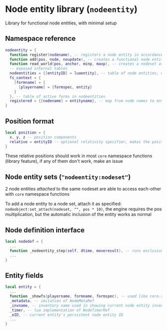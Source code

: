 # Node entity library (`nodeentity`)
Library for functional node entities, with minimal setup

## Namespace reference
```lua
nodeentity = {
  function register(nodename), -- registers a node entity in accordance to a defined node (does not update when definition changes), returns new entity name
  function add(pos, node, noupdate), -- creates a functional node entity at specified position in accordance to specified MapNode table with automatic registration (actually returns an ObjectRef)
  function read_world(pos, anchor, minp, maxp), -- creates a nodeset at <pos> with nodes from <minp> to <maxp> relative to <anchor>
  -- exposed internal tables
  nodeentities = {[entityID] = luaentity}, -- table of node entities, not guaranteed to be active
  fs_context = {
    [formname] = {
      [playername] = {formspec, entity} 
    }
  }, -- table of active forms in nodeentities
  registered = {[nodename] = entityname}, -- map from node names to entity names
}
```

## Position format
```lua
local position = {
  x, y, z -- position components
  relative = entityID -- optional relativity specifier, makes the position relative to the specified node entity or its corresponding node entity set
}
```
These relative positions should work in most `core` namespace functions (library feature), if any of them don't work, make an issue

## Node entity sets (`"nodeentity:nodeset"`)
2 node entities *attached* to the same nodeset are able to access each-other with `core` namespace functions

To add a node entity to a node set, attach it as specified: `nodeobject:set_attach(nodeset, "", pos * 10)`, the engine requires the pos multiplication, but the automatic inclusion of the entity works as normal

## Node definition interface
```lua
local nodedef = {
  ...
  function _nodeentity_step(self, dtime, moveresult), -- runs exclusively on node entities, identical to <step> in entity defintions
  ...
}
```

## Entity fields
```lua
local entity = {
  ...
  function _showfs(playername, formname, formspec), -- used like core.show_formspec, includes the nuances in node forms
  _metadata, -- imitation of NodeMetaRef
  _invname, -- inventory name used in showing current node entity inventory
  _timer, -- lua implementation of NodeTimerRef
  _eID, -- current entity's persistent node entity ID
  ...
}
